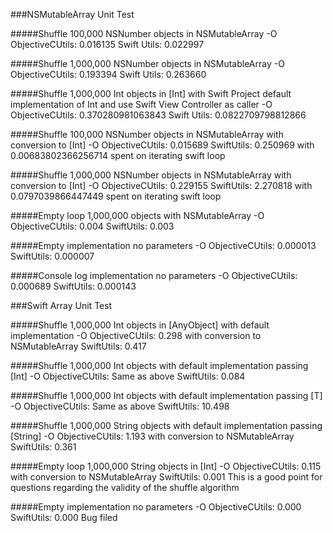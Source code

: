 ###NSMutableArray Unit Test

#####Shuffle 100,000 NSNumber objects in NSMutableArray
-O
ObjectiveCUtils: 	0.016135
Swift Utils: 		0.022997

#####Shuffle 1,000,000 NSNumber objects in NSMutableArray
-O
ObjectiveCUtils: 	0.193394
Swift Utils: 		0.263660

#####Shuffle 1,000,000 Int objects in [Int] with Swift Project default implementation of Int and use Swift View Controller as caller
-O 
ObjectiveCUtils: 	0.370280981063843
Swift Utils: 		0.0822709798812866

#####Shuffle 100,000 NSNumber objects in NSMutableArray with conversion to [Int]
-O
ObjectiveCUtils:	0.015689
SwiftUtils:		0.250969 with 0.00683802366256714 spent on iterating swift loop

#####Shuffle 1,000,000 NSNumber objects in NSMutableArray with conversion to [Int]
-O
ObjectiveCUtils:	0.229155
SwiftUtils:		2.270818 with 0.0797039866447449 spent on iterating swift loop

#####Empty loop 1,000,000 objects with NSMutableArray
-O
ObjectiveCUtils:	0.004
SwiftUtils:		0.003

#####Empty implementation no parameters
-O
ObjectiveCUtils:	0.000013
SwiftUtils:		0.000007

#####Console log implementation no parameters
-O
ObjectiveCUtils:	0.000689
SwiftUtils:		0.000143


###Swift Array Unit Test

#####Shuffle 1,000,000 Int objects in [AnyObject] with default implementation
-O
ObjectiveCUtils:	0.298 with conversion to NSMutableArray
SwiftUtils: 		0.417

#####Shuffle 1,000,000 Int objects with default implementation passing [Int]
-O
ObjectiveCUtils:	Same as above
SwiftUtils:		0.084

#####Shuffle 1,000,000 Int objects with default implementation passing [T]
-O
ObjectiveCUtils:	Same as above
SwiftUtils:		10.498

#####Shuffle 1,000,000 String objects with default implementation passing [String]
-O
ObjectiveCUtils:	1.193 with conversion to NSMutableArray
SwiftUtils:		0.361

#####Empty loop 1,000,000 String objects in [Int]
-O
ObjectiveCUtils:	0.115 with conversion to NSMutableArray
SwiftUtils:		0.001
This is a good point for questions regarding the validity of the shuffle algorithm

#####Empty implementation no parameters
-O
ObjectiveCUtils:	0.000
SwiftUtils:		0.000
Bug filed
